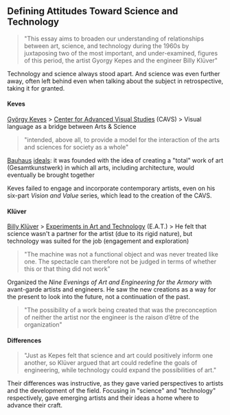 
## Defining Attitudes Toward Science and Technology
> "This essay aims to broaden our understanding of relationships between art, science, and technology during the 1960s by juxtaposing two of the most important, and under-examined, figures of this period, the artist Gyorgy Kepes and the engineer Billy Klüver"

Technology and science always stood apart. And science was even further away, often left behind even when talking about the subject in retrospective, taking it for granted.

#### Keves
[György Keves](https://en.wikipedia.org/wiki/Gy%C3%B6rgy_Kepes) > [Center for Advanced Visual Studies](https://en.wikipedia.org/wiki/MIT_Program_in_Art_Culture_and_Technology) (CAVS) > Visual language as a bridge between Arts & Science
> "intended, above all, to provide a model for the interaction of the arts and sciences for society as a whole"

[Bauhaus](https://en.wikipedia.org/wiki/Bauhaus) [ideals](http://www.theartstory.org/movement-bauhaus.htm): it was founded with the idea of creating a "total" work of art (Gesamtkunstwerk) in which all arts, including architecture, would eventually be brought together

Keves failed to engage and incorporate contemporary artists, even on his six-part *Vision and Value* series, which lead to the creation of the CAVS.


#### Klüver
[Billy Klüver](https://en.wikipedia.org/wiki/Billy_Kl%C3%BCver) >  [Experiments in Art and Technology](https://en.wikipedia.org/wiki/Experiments_in_Art_and_Technology) (E.A.T.) > He felt that science wasn't a partner for the artist (due to its rigid nature), but technology was suited for the job (engagement and exploration)

> "The machine was not a functional object and was never treated like one. The spectacle can therefore not be judged in terms of whether this or that thing did not work"

Organized the *Nine Evenings of Art and Engineering for the Armory* with avant-garde artists and engineers. He saw the new creations as a way for the present to look into the future, not a continuation of the past.

> "The possibility of a work being created that was the preconception of neither the artist nor the engineer is the raison d’être of the organization"


#### Differences
>"Just as Kepes felt that science and art could positively inform one another, so Klüver argued that art could redefine the goals of engineering, while technology could expand the possibilities of art."

Their differences was instructive, as they gave varied perspectives to artists and the development of the field. Focusing in "science" and "technology" respectively, gave emerging artists and their ideas a home where to advance their craft.
